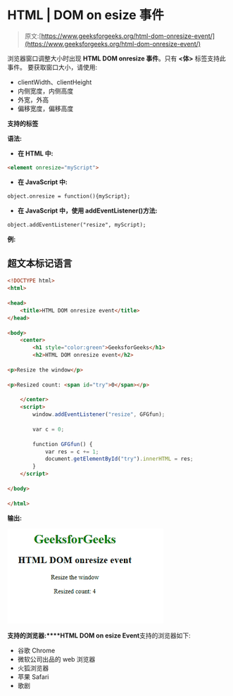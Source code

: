 # HTML | DOM on esize 事件

> 原文:[https://www.geeksforgeeks.org/html-dom-onresize-event/](https://www.geeksforgeeks.org/html-dom-onresize-event/)

浏览器窗口调整大小时出现 **HTML DOM onresize 事件**。只有 **<体>** 标签支持此事件。
要获取窗口大小，请使用:

*   clientWidth、clientHeight
*   内侧宽度，内侧高度
*   外宽，外高
*   偏移宽度，偏移高度

**支持的标签**

**语法:**

*   **在 HTML 中:**

```html
<element onresize="myScript">
```

*   **在 JavaScript 中:**

```html
object.onresize = function(){myScript};
```

*   **在 JavaScript 中，使用 addEventListener()方法:**

```html
object.addEventListener("resize", myScript);
```

**例:**

## 超文本标记语言

```html
<!DOCTYPE html>
<html>

<head>
    <title>HTML DOM onresize event</title>
</head>

<body>
    <center>
        <h1 style="color:green">GeeksforGeeks</h1>
        <h2>HTML DOM onresize event</h2>

<p>Resize the window</p>

<p>Resized count: <span id="try">0</span></p>

    </center>
    <script>
        window.addEventListener("resize", GFGfun);

        var c = 0;

        function GFGfun() {
            var res = c += 1;
            document.getElementById("try").innerHTML = res;
        }
    </script>

</body>

</html>
```

**输出:**

![](img/a8c12f997bbd9eb674708007c6fc26bb.png)

**支持的浏览器:****HTML DOM on esize Event**支持的浏览器如下:

*   谷歌 Chrome
*   微软公司出品的 web 浏览器
*   火狐浏览器
*   苹果 Safari
*   歌剧